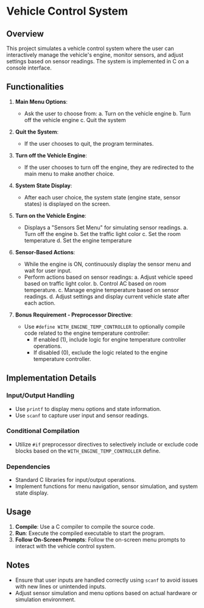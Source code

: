 # Vehicle Control System

## Overview

This project simulates a vehicle control system where the user can interactively manage the vehicle's engine, monitor sensors, and adjust settings based on sensor readings. The system is implemented in C on a console interface.

## Functionalities

1. **Main Menu Options**:
   - Ask the user to choose from:
     a. Turn on the vehicle engine
     b. Turn off the vehicle engine
     c. Quit the system

2. **Quit the System**:
   - If the user chooses to quit, the program terminates.

3. **Turn off the Vehicle Engine**:
   - If the user chooses to turn off the engine, they are redirected to the main menu to make another choice.

4. **System State Display**:
   - After each user choice, the system state (engine state, sensor states) is displayed on the screen.

5. **Turn on the Vehicle Engine**:
   - Displays a "Sensors Set Menu" for simulating sensor readings.
     a. Turn off the engine
     b. Set the traffic light color
     c. Set the room temperature
     d. Set the engine temperature

6. **Sensor-Based Actions**:
   - While the engine is ON, continuously display the sensor menu and wait for user input.
   - Perform actions based on sensor readings:
     a. Adjust vehicle speed based on traffic light color.
     b. Control AC based on room temperature.
     c. Manage engine temperature based on sensor readings.
     d. Adjust settings and display current vehicle state after each action.

7. **Bonus Requirement - Preprocessor Directive**:
   - Use `#define WITH_ENGINE_TEMP_CONTROLLER` to optionally compile code related to the engine temperature controller:
     - If enabled (1), include logic for engine temperature controller operations.
     - If disabled (0), exclude the logic related to the engine temperature controller.

## Implementation Details

### Input/Output Handling

- Use `printf` to display menu options and state information.
- Use `scanf` to capture user input and sensor readings.

### Conditional Compilation

- Utilize `#if` preprocessor directives to selectively include or exclude code blocks based on the `WITH_ENGINE_TEMP_CONTROLLER` define.

### Dependencies

- Standard C libraries for input/output operations.
- Implement functions for menu navigation, sensor simulation, and system state display.

## Usage

1. **Compile**: Use a C compiler to compile the source code.
2. **Run**: Execute the compiled executable to start the program.
3. **Follow On-Screen Prompts**: Follow the on-screen menu prompts to interact with the vehicle control system.

## Notes

- Ensure that user inputs are handled correctly using `scanf` to avoid issues with new lines or unintended inputs.
- Adjust sensor simulation and menu options based on actual hardware or simulation environment.


